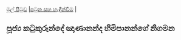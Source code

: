 [මුල් පිටුව](../index.md) |[පටුන සහ හැඳින්වීම](../හැඳින්වීම.md) |

## පූජ්‍ය කටුකුරුන්දේ ඤාණානන්ද හිමිපානන්ගේ නිගමන
